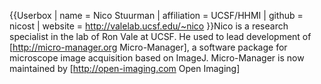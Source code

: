 {{Userbox
| name = Nico Stuurman
| affiliation = UCSF/HHMI
| github = nicost
| website = http://valelab.ucsf.edu/~nico
}}Nico is a research specialist in the lab of Ron Vale at UCSF.  He used to lead development of [http://micro-manager.org Micro-Manager], a software package for microscope image acquisition based on ImageJ. Micro-Manager is now maintained by [http://open-imaging.com Open Imaging]
